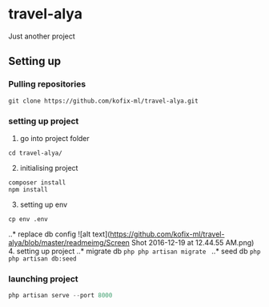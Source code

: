 # travel-alya
Just another project

## Setting up

### Pulling repositories

```
git clone https://github.com/kofix-ml/travel-alya.git
```

### setting up project

1. go into project folder
  ```
  cd travel-alya/
  ```
2. initialising project
  ```
  composer install
  npm install
  ```
3. setting up env
  ```
  cp env .env
  ```
..* replace db config 
![alt text](https://github.com/kofix-ml/travel-alya/blob/master/readmeimg/Screen Shot 2016-12-19 at 12.44.55 AM.png)
4. setting up project 
  ..* migrate db
    ```php
    php artisan migrate
    ```
  ..* seed db
    ```php
    php artisan db:seed
    ```

### launching project

```php
php artisan serve --port 8000
```
